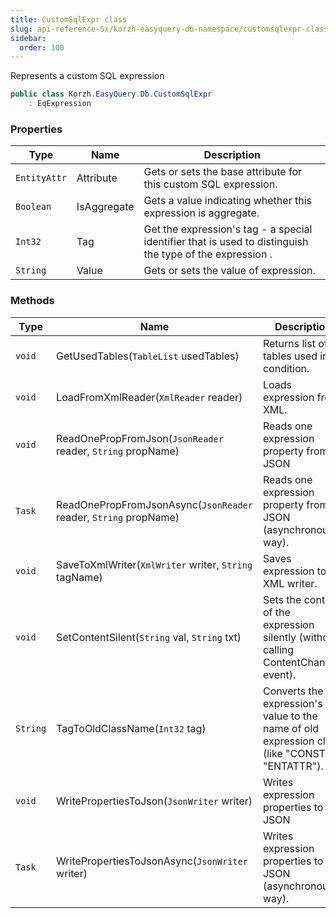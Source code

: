 ```yaml
---
title: CustomSqlExpr class
slug: api-reference-5x/korzh-easyquery-db-namespace/customsqlexpr-class
sidebar:
  order: 100
---
```


Represents a custom SQL expression
```csharp
public class Korzh.EasyQuery.Db.CustomSqlExpr
    : EqExpression

```

### Properties

| Type | Name | Description | 
| --- | --- | --- | 
| `EntityAttr` | Attribute | Gets or sets the base attribute for this custom SQL expression. | 
| `Boolean` | IsAggregate | Gets a value indicating whether this expression is aggregate. | 
| `Int32` | Tag | Get the expression's tag - a special identifier that is used to distinguish the type of the expression . | 
| `String` | Value | Gets or sets the value of expression. | 


### Methods

| Type | Name | Description | 
| --- | --- | --- | 
| `void` | GetUsedTables(`TableList` usedTables) | Returns list of tables used in condition. | 
| `void` | LoadFromXmlReader(`XmlReader` reader) | Loads expression from XML. | 
| `void` | ReadOnePropFromJson(`JsonReader` reader, `String` propName) | Reads one expression property from JSON | 
| `Task` | ReadOnePropFromJsonAsync(`JsonReader` reader, `String` propName) | Reads one expression property from JSON (asynchronous way). | 
| `void` | SaveToXmlWriter(`XmlWriter` writer, `String` tagName) | Saves expression to XML writer. | 
| `void` | SetContentSilent(`String` val, `String` txt) | Sets the content of the expression silently (without calling ContentChanged event). | 
| `String` | TagToOldClassName(`Int32` tag) | Converts the expression's tag value to the name of old expression class (like "CONST" or "ENTATTR"). | 
| `void` | WritePropertiesToJson(`JsonWriter` writer) | Writes expression properties to JSON | 
| `Task` | WritePropertiesToJsonAsync(`JsonWriter` writer) | Writes expression properties to JSON (asynchronous way). |
